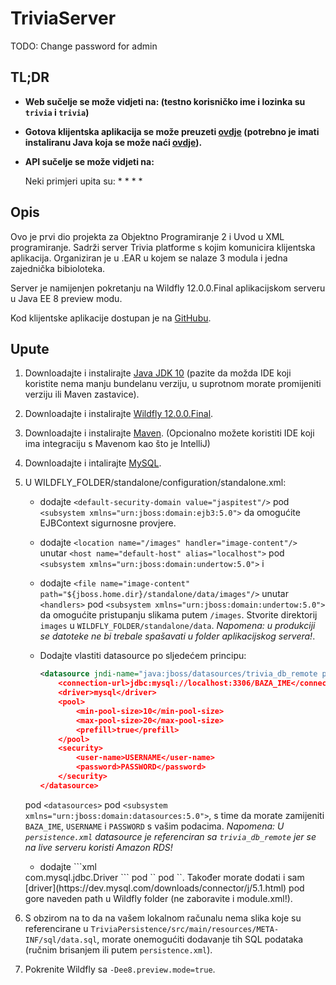# TriviaServer
TODO: Change password for admin


## TL;DR
* **Web sučelje se može vidjeti na:  (testno korisničko ime i lozinka su `trivia` i `trivia`)**

* **Gotova klijentska aplikacija se može preuzeti [ovdje]() (potrebno je imati instaliranu Java koja se može naći [ovdje](https://java.com/en/download/)).**

* **API sučelje se može vidjeti na:**

    Neki primjeri upita su:
    *
    *
    *
    *

## Opis
Ovo je prvi dio projekta za Objektno Programiranje 2 i Uvod u XML programiranje.
Sadrži server Trivia platforme s kojim komunicira klijentska aplikacija. Organiziran je u .EAR u kojem se nalaze 3 modula i jedna zajednička bibioloteka.

Server je namijenjen pokretanju na Wildfly 12.0.0.Final aplikacijskom serveru u Java EE 8 preview modu.

Kod klijentske aplikacije dostupan je na [GitHubu](https://github.com/Internecivus/TriviaClient).




## Upute
1. Downloadajte i instalirajte [Java JDK 10](http://www.oracle.com/technetwork/java/javase/downloads/jdk10-downloads-4416644.html)
(pazite da možda IDE koji koristite nema manju bundelanu verziju, u suprotnom morate promijeniti verziju ili Maven zastavice).

1. Downloadajte i instalirajte [Wildfly 12.0.0.Final](http://wildfly.org).

2. Downloadajte i instalirajte [Maven](https://maven.apache.org). (Opcionalno možete koristiti IDE koji ima integraciju s Mavenom kao što je IntelliJ)

3. Downloadajte i intalirajte [MySQL](https://www.mysql.com).

4. U WILDFLY_FOLDER/standalone/configuration/standalone.xml:
    
    * dodajte `<default-security-domain value="jaspitest"/>` pod `<subsystem xmlns="urn:jboss:domain:ejb3:5.0">` da omogućite EJBContext sigurnosne provjere.
    
    * dodajte `<location name="/images" handler="image-content"/>`
    unutar `<host name="default-host" alias="localhost">` pod `<subsystem xmlns="urn:jboss:domain:undertow:5.0">`
    i
    * dodajte `<file name="image-content" path="${jboss.home.dir}/standalone/data/images"/>`
    unutar `<handlers>` pod `<subsystem xmlns="urn:jboss:domain:undertow:5.0">`
    da omogućite pristupanju slikama putem `/images`. Stvorite direktorij `images` u `WILDFLY_FOLDER/standalone/data`. *Napomena: u produkciji se datoteke ne bi trebale spašavati u folder aplikacijskog servera!*.
    
    * Dodajte vlastiti datasource po sljedećem principu:
        ```xml
      <datasource jndi-name="java:jboss/datasources/trivia_db_remote pool-name="trivia_db_local">
            <connection-url>jdbc:mysql://localhost:3306/BAZA_IME</connection-url>
            <driver>mysql</driver>
            <pool>
                <min-pool-size>10</min-pool-size>
                <max-pool-size>20</max-pool-size>
                <prefill>true</prefill>
            </pool>
            <security>
                <user-name>USERNAME</user-name>
                <password>PASSWORD</password>
            </security>
      </datasource>
        ```
    pod `<datasources>` pod `<subsystem xmlns="urn:jboss:domain:datasources:5.0">`, s time da morate zamijeniti `BAZA_IME`, `USERNAME` i `PASSWORD` s vašim podacima. 
    *Napomena: U `persistence.xml` datasource je referenciran sa `trivia_db_remote` jer se na live serveru koristi Amazon RDS!*
    
    * dodajte ```xml
    <driver name="mysql" module="com.mysql.jdbc">
        <driver-class>com.mysql.jdbc.Driver</driver-class>
    </driver>
    ```
    pod `<drivers>` pod `<subsystem xmlns="urn:jboss:domain:datasources:5.0">`. Također morate dodati i sam [driver](https://dev.mysql.com/downloads/connector/j/5.1.html) pod gore naveden path u Wildfly folder (ne zaboravite i module.xml!).
                                    

5. S obzirom na to da na vašem lokalnom računalu nema slika koje su referencirane u `TriviaPersistence/src/main/resources/META-INF/sql/data.sql`, morate onemogućiti dodavanje tih SQL podataka (ručnim brisanjem ili putem `persistence.xml`).

5. Pokrenite Wildfly sa `-Dee8.preview.mode=true`.




